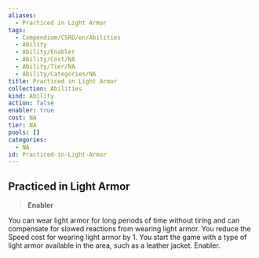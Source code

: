 ```yaml
---
aliases:
  - Practiced in Light Armor
tags:
  - Compendium/CSRD/en/Abilities
  - Ability
  - Ability/Enabler
  - Ability/Cost/NA
  - Ability/Tier/NA
  - Ability/Categories/NA
title: Practiced in Light Armor
collection: Abilities
kind: Ability
action: false
enabler: true
cost: NA
tier: NA
pools: []
categories:
  - NA
id: Practiced-in-Light-Armor
---
```

## Practiced in Light Armor    
>**Enabler**  
    
You can wear light armor for long periods of time without tiring and can compensate for slowed reactions from wearing light armor. You reduce the Speed cost for wearing light armor by 1. You start the game with a type of light armor available in the area, such as a leather jacket. Enabler.
